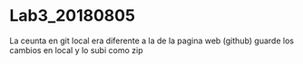 # Lab3_20180805

La ceunta en git local era diferente a la de la pagina web (github) 
guarde los cambios en local y lo subi como zip
